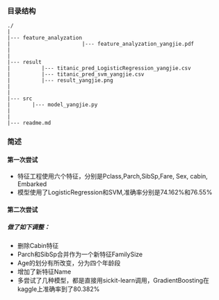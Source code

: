 ###	目录结构
```
./
|
|--- feature_analyzation
|                       |--- feature_analyzation_yangjie.pdf
|
|
|--- result
|          |--- titanic_pred_LogisticRegression_yangjie.csv
|          |--- titanic_pred_svm_yangjie.csv
|          |--- result_yangjie.png
|
|
|--- src
|       |--- model_yangjie.py
|
|
|--- readme.md
```
### 简述

####    第一次尝试
*	特征工程使用六个特征，分别是Pclass,Parch,SibSp,Fare, Sex, cabin, Embarked
*	模型使用了LogisticRegression和SVM,准确率分别是74.162%和76.55%

####    第二次尝试
#####   做了如下调整：
*	删除Cabin特征
*	Parch和SibSp合并作为一个新特征FamilySize
*	Age的划分有所改变，分为四个年龄段
*	增加了新特征Name
*	多尝试了几种模型，都是直接用sickit-learn调用，GradientBoosting在kaggle上准确率到了80.382% 

